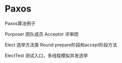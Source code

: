 # Paxos
Paxos算法例子

Porposer 团队成员
Acceptor 评审团

Elect 选举方法类
Round prepare阶段和accept阶段方法

ElectTest 测试入口，多线程模拟并发选举
